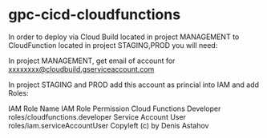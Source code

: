 # gpc-cicd-cloudfunctions

In order to deploy via Cloud Build located in project MANAGEMENT to CloudFunction located in project STAGING,PROD you will need:

In project MANAGEMENT, get email of account for xxxxxxxx@cloudbuild.gserviceaccount.com

In project STAGING and PROD add this account as princial into IAM and add Roles:

IAM Role Name	IAM Role Permission
Cloud Functions Developer	roles/cloudfunctions.developer
Service Account User	roles/iam.serviceAccountUser
Copyleft (c) by Denis Astahov